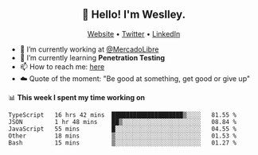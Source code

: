 <h2 align="center">👋 Hello! I'm Weslley.</h2>
<p align="center">
  <a href="http://weslleyneri.com.br">Website</a> •
  <a href="https://twitter.com/Weslley_Neri">Twitter</a> •
  <a href="https://www.linkedin.com/in/weslley-neri-3658908b">LinkedIn</a>
</p>


- 🔭 I’m currently working at [@MercadoLibre](https://github.com/mercadolibre)
- 🌱 I’m currently learning **Penetration Testing**
- 📫 How to reach me: [here](mailto:weslley39@gmail.com)
- ☁️ Quote of the moment: "Be good at something, get good or give up"

📊 **This week I spent my time working on**
<!--START_SECTION:waka-->
```text
TypeScript   16 hrs 42 mins  ████████████████████▒░░░░   81.55 % 
JSON         1 hr 48 mins    ██▒░░░░░░░░░░░░░░░░░░░░░░   08.84 % 
JavaScript   55 mins         █░░░░░░░░░░░░░░░░░░░░░░░░   04.55 % 
Other        18 mins         ▒░░░░░░░░░░░░░░░░░░░░░░░░   01.53 % 
Bash         15 mins         ▒░░░░░░░░░░░░░░░░░░░░░░░░   01.27 % 
```
<!--END_SECTION:waka-->

<!-- Inspired by https://github.com/gruselhaus/gruselhaus -->